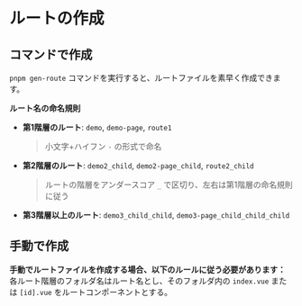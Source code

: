 # ルートの作成

## コマンドで作成

`pnpm gen-route` コマンドを実行すると、ルートファイルを素早く作成できます。

**ルート名の命名規則**

- **第1階層のルート**: `demo`, `demo-page`, `route1`
  > 小文字+ハイフン `-` の形式で命名
- **第2階層のルート**: `demo2_child`, `demo2-page_child`, `route2_child`
  > ルートの階層をアンダースコア `_` で区切り、左右は第1階層の命名規則に従う
- **第3階層以上のルート**: `demo3_child_child`, `demo3-page_child_child_child`

## 手動で作成

**手動でルートファイルを作成する場合、以下のルールに従う必要があります：**
各ルート階層のフォルダ名はルート名とし、そのフォルダ内の `index.vue` または `[id].vue` をルートコンポーネントとする。
